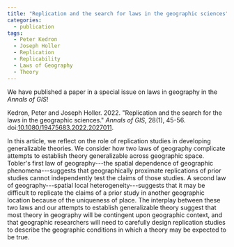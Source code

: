 ```yaml
---
title: "Replication and the search for laws in the geographic sciences"
categories:
  - publication
tags:
  - Peter Kedron
  - Joseph Holler
  - Replication
  - Replicability
  - Laws of Geography
  - Theory
---
```


We have published a paper in a special issue on laws in geography in the *Annals of GIS*!

Kedron, Peter and Joseph Holler. 2022. "Replication and the search for the laws in the geographic sciences." *Annals of GIS*, 28(1), 45-56. doi:[10.1080/19475683.2022.2027011](https://doi.org/10.1080/19475683.2022.2027011).

In this article, we reflect on the role of replication studies in developing generalizable theories.
We consider how two laws of geography complicate attempts to establish theory generalizable across geographic space.
Tobler's first law of geography---the spatial dependence of geographic phenomena---suggests that geographically proximate replications of prior studies cannot independently test the claims of those studies.
A second law of geography---spatial local heterogeneity---suggests that it may be difficult to replicate the claims of a prior study in another geographic location because of the uniqueness of place.
The interplay between these two laws and our attempts to establish generalizable theory suggest that most theory in geography will be contingent upon geographic context, and that geographic researchers will need to carefully design replication studies to describe the geographic conditions in which a theory may be expected to be true.
